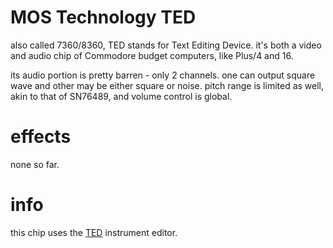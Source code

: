 # MOS Technology TED

also called 7360/8360, TED stands for Text Editing Device. it's both a video and audio chip of Commodore budget computers, like Plus/4 and 16. 

its audio portion is pretty barren - only 2 channels. one can output square wave and other may be either square or noise.
pitch range is limited as well, akin to that of SN76489, and volume control is global.

# effects

none so far.

# info

this chip uses the [TED](../4-instrument/ted.md) instrument editor.
